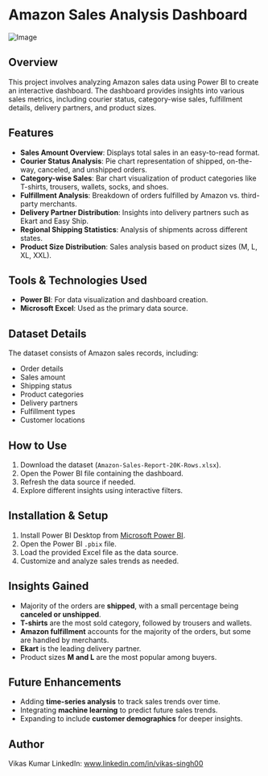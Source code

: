 # Amazon Sales Analysis Dashboard
![Image](https://github.com/user-attachments/assets/d6b86c59-5bf0-4cc9-b124-f7fc7c346d11)

## Overview
This project involves analyzing Amazon sales data using Power BI to create an interactive dashboard. The dashboard provides insights into various sales metrics, including courier status, category-wise sales, fulfillment details, delivery partners, and product sizes.

## Features
- **Sales Amount Overview**: Displays total sales in an easy-to-read format.
- **Courier Status Analysis**: Pie chart representation of shipped, on-the-way, canceled, and unshipped orders.
- **Category-wise Sales**: Bar chart visualization of product categories like T-shirts, trousers, wallets, socks, and shoes.
- **Fulfillment Analysis**: Breakdown of orders fulfilled by Amazon vs. third-party merchants.
- **Delivery Partner Distribution**: Insights into delivery partners such as Ekart and Easy Ship.
- **Regional Shipping Statistics**: Analysis of shipments across different states.
- **Product Size Distribution**: Sales analysis based on product sizes (M, L, XL, XXL).

## Tools & Technologies Used
- **Power BI**: For data visualization and dashboard creation.
- **Microsoft Excel**: Used as the primary data source.

## Dataset Details
The dataset consists of Amazon sales records, including:
- Order details
- Sales amount
- Shipping status
- Product categories
- Delivery partners
- Fulfillment types
- Customer locations

## How to Use
1. Download the dataset (`Amazon-Sales-Report-20K-Rows.xlsx`).
2. Open the Power BI file containing the dashboard.
3. Refresh the data source if needed.
4. Explore different insights using interactive filters.

## Installation & Setup
1. Install Power BI Desktop from [Microsoft Power BI](https://powerbi.microsoft.com/).
2. Open the Power BI `.pbix` file.
3. Load the provided Excel file as the data source.
4. Customize and analyze sales trends as needed.

## Insights Gained
- Majority of the orders are **shipped**, with a small percentage being **canceled or unshipped**.
- **T-shirts** are the most sold category, followed by trousers and wallets.
- **Amazon fulfillment** accounts for the majority of the orders, but some are handled by merchants.
- **Ekart** is the leading delivery partner.
- Product sizes **M and L** are the most popular among buyers.

## Future Enhancements
- Adding **time-series analysis** to track sales trends over time.
- Integrating **machine learning** to predict future sales trends.
- Expanding to include **customer demographics** for deeper insights.

## Author
Vikas Kumar 
LinkedIn: www.linkedin.com/in/vikas-singh00



